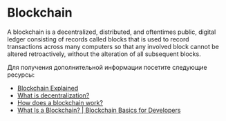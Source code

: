 # Blockchain

A blockchain is a decentralized, distributed, and oftentimes public, digital ledger consisting of records called blocks that is used to record transactions across many computers so that any involved block cannot be altered retroactively, without the alteration of all subsequent blocks.

Для получения дополнительной информации посетите следующие ресурсы:

- [Blockchain Explained](https://www.investopedia.com/terms/b/blockchain.asp)
- [What is decentralization?](https://aws.amazon.com/blockchain/decentralization-in-blockchain/)
- [How does a blockchain work?](https://youtu.be/SSo_EIwHSd4)
- [What Is a Blockchain? | Blockchain Basics for Developers](https://youtu.be/4ff9esY_4aU)
